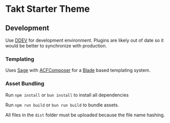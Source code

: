 # Takt Starter Theme

## Development

Use [DDEV](https://ddev.readthedocs.io/en/stable/) for development environment. Plugins are likely out of date so it would be better to synchronize with production.

### Templating
Uses [Sage](https://docs.roots.io/sage/10.x/installation/) with [ACFComposer](https://github.com/Log1x/acf-composer) for a [Blade](https://laravel.com/docs/master/blade) based templating system.

### Asset Bundling
Run `npm install` or `bun install` to install all dependencies

Run `npm run build` or `bun run build` to bundle assets.

All files in the `dist` folder must be uploaded because the file name hashing.